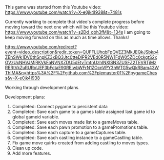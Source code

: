 This game was started from this Youtube video: https://www.youtube.com/watch?v=X-e0jk4I938&t=7481s

Currently working to complete that video's complete progress before moving toward the next one which will be this Youtube video: 
https://www.youtube.com/watch?v=s2Dd_obh3fM&t=134s
I am going to keep moving forward on this as much as time allows. 
Thanks!

https://www.youtube.com/redirect?event=video_description&redir_token=QUFFLUhqbFpQVEZ3MkJEQkJSbkp4ZEhSWk1DV0thSnpKZ3xBQ3Jtc0tteDlPR2VEd0R5NW1FdW05ZDc0ckgtS2xGVzUxNHVJMjRKVkFaNVNXZDU5dEtvTmtnUzhINXlSN3ZUSFZ2TEVRTjMzRERtVkZuRURoUEF3bFctaE90RElwbWFrN1ZOcnVPY3hWTG5wQkRBam43WThIMA&q=https%3A%2F%2Fgithub.com%2Fplemaster01%2FpygameChess&v=X-e0jk4I938


Working through development plans.

Development plans:
1. Completed: Connect pygame to persistent data  
2. Completed: Save each game to a games table assigned last game id to global gameid variable.
3. Completed: Save each moves made list to a gameMoves table.
4. Completed: Save each pawn promotion to a gamePromotions table. 
5. Completed: Save each capture to a gameCaptures table.
6. Completed: Save each castling instance to a gameCastling table.
7. Fix game move quirks created from adding castling to moves types.
8. Clean up code.
9. Add more features.

